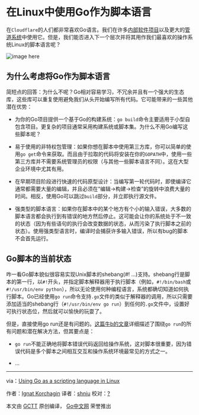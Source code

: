 # 在Linux中使用Go作为脚本语言

在`Cloudflare`的人们都非常喜欢Go语言。我们在许多[内部软件项目](https://blog.cloudflare.com/what-weve-been-doing-with-go/)以及更大的[管道系统](https://blog.cloudflare.com/meet-gatebot-a-bot-that-allows-us-to-sleep/)中使用它。但是，我们能否进入下一个层次并将其用作我们最喜欢的操作系统Linux的脚本语言呢？

![image here]()

## 为什么考虑将Go作为脚本语言

简短点的回答：为什么不呢？Go相对容易学习，不冗余并且有一个强大的生态库，这些库可以重复使用避免我们从头开始编写所有代码。它可能带来的一些其他潜在优势：

* 为你的Go项目提供一个基于Go的构建系统：`go build`命令主要适用于小型自包含项目。更复杂的项目通常采用构建系统或脚本集。为什么不用Go编写这些脚本呢？

* 易于使用的非特权包管理：如果你想在脚本中使用第三方库，你可以简单的使用`go get`命令来获取。而且由于拉取的代码将安装在你的`GOPATH`中，使用一些第三方库并不需要系统管理员的权限（与其他一些脚本语言不同）。这在大型企业环境中尤其有用。

* 在早期项目阶段进行快速的代码原型设计：当编写第一轮代码时，即使编译它通常都需要大量的编辑，并且必须在“编辑->构建->检查”的旋转中浪费大量的时间。相反，使用Go可以跳过`build`部分，并立即执行源文件。

* 强类型的脚本语言：如果你在脚本中的某个地方有个小的输入错误，大多数的脚本语言都会执行到有错误的地方然后停止。这可能会让你的系统处于不一致的状态（因为有些语句的执行会改变数据的状态，从而污染了执行脚本之前的状态）。使用强类型语言时，编译时会捕获许多输入错误，所以有bug的脚本不会首先运行。

## Go脚本的当前状态

咋一看Go脚本貌似很容易实现Unix脚本的shebang(#! ...)支持。shebang行是脚本的第一行，以`#!`开头，并指定脚本解释器用于执行脚本（例如，`#!/bin/bash`或`#!/usr/bin/env python`），所以无论使用何种编程语言，系统都确切知道如何执行脚本。Go已经使用`go run`命令支持`.go`文件的类似于解释器的调用，所以只需要添加适当的shebang行（`#!/usr/bin/env go run`）到任何的`.go`文件中，设置好可执行状态位，然后就可以愉快的玩耍了。

但是，直接使用go run还是有问题的。[这篇牛b的文章](https://gist.github.com/posener/73ffd326d88483df6b1cb66e8ed1e0bd)详细描述了围绕`go run`的所有问题和潜在解决方法，但其要点是：

* `go run`不能正确地将脚本错误代码返回给操作系统，这对脚本很重要，因为错误代码是多个脚本之间相互交互和操作系统环境最常见的方式之一。

* ...


---

via：[Using Go as a scripting language in Linux](https://blog.cloudflare.com/using-go-as-a-scripting-language-in-linux/)

作者：[Ignat Korchagin](https://blog.cloudflare.com/author/ignat/)
译者：[shniu](https://github.com/shniu)
校对：[?](https://github.com/?)

本文由 [GCTT](https://github.com/studygolang/GCTT) 原创编译，
[Go中文网](https://studygolang.com/) 荣誉推出

